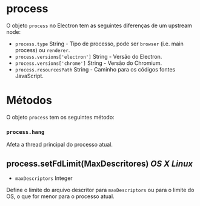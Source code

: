 # process
O objeto `process` no Electron tem as seguintes diferenças de um upstream node:

* `process.type` String - Tipo de processo, pode ser `browser` (i.e. main process) 
ou `renderer`.
* `process.versions['electron']` String - Versão do Electron.
* `process.versions['chrome']` String - Versão do Chromium.
* `process.resourcesPath` String - Caminho para os códigos fontes JavaScript.

# Métodos
O objeto `process` tem os seguintes método:

### `process.hang`

Afeta a thread principal do processo atual.

## process.setFdLimit(MaxDescritores) _OS X_ _Linux_

* `maxDescriptors` Integer

Define o limite do arquivo descritor para `maxDescriptors` ou para o limite do OS, 
o que for menor para o processo atual.